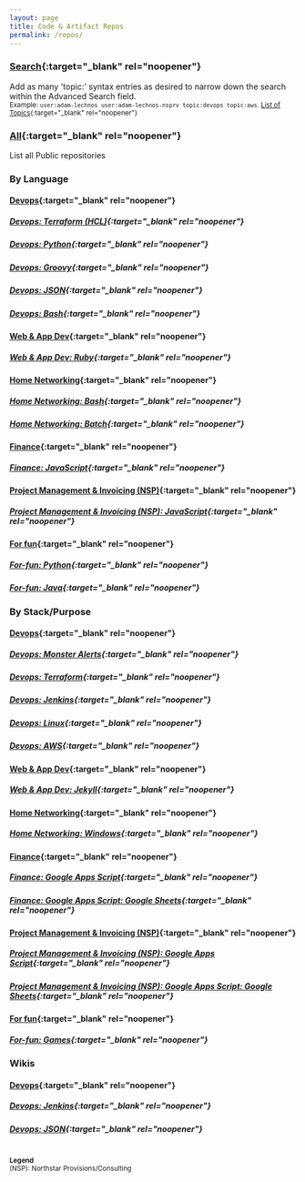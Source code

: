 ```yaml
---
layout: page
title: Code & Artifact Repos
permalink: /repos/
---
```


### [Search](https://github.com/search/advanced?q=user%3Aadam-lechnos+user%3Aadam-lechnos-nsprv+topic%3A){:target="_blank" rel="noopener"}
Add as many 'topic:' syntax entries as desired to narrow down the search within the Advanced Search field.
<br>
<sub>Example: `user:adam-lechnos user:adam-lechnos-nsprv topic:devops topic:aws`. [List of Topics](/topics/){:target="_blank" rel="noopener"}<sub>

### [All](https://github.com/Adam-Lechnos?tab=repositories){:target="_blank" rel="noopener"}
List all Public repositories

### By Language
#### [Devops](https://github.com/search?q=user%3Aadam-lechnos+topic%3Adevops&type=repositories){:target="_blank" rel="noopener"}
##### [Devops: Terraform (HCL)](https://github.com/search?q=user%3Aadam-lechnos+topic%3Adevops+topic%3Aterraform&type=repositories){:target="_blank" rel="noopener"}
##### [Devops: Python](https://github.com/search?q=user%3Aadam-lechnos+topic%3Adevops+topic%3Apython&type=repositories){:target="_blank" rel="noopener"}
##### [Devops: Groovy](https://github.com/search?q=user%3Aadam-lechnos+topic%3Adevops+topic%3Agroovy&type=repositories){:target="_blank" rel="noopener"}
##### [Devops: JSON](https://github.com/search?q=user%3Aadam-lechnos+topic%3Adevops+topic%3Ajson&type=repositories){:target="_blank" rel="noopener"}
##### [Devops: Bash](https://github.com/search?q=user%3Aadam-lechnos+topic%3Adevops+topic%3Abash&type=repositories){:target="_blank" rel="noopener"}

#### [Web & App Dev](https://github.com/search?q=user%3Aadam-lechnos+topic%3Aweb-app&type=repositories){:target="_blank" rel="noopener"}
##### [Web & App Dev: Ruby](https://github.com/search?q=user%3Aadam-lechnos+topic%3Aweb-app+topic%3Aruby&type=repositories){:target="_blank" rel="noopener"}

#### [Home Networking](https://github.com/search?q=user%3Aadam-lechnos+topic%3Ahome-network&type=repositories){:target="_blank" rel="noopener"}
##### [Home Networking: Bash](https://github.com/search?q=user%3Aadam-lechnos+topic%3Ahome-network+topic%3Abash&type=repositories){:target="_blank" rel="noopener"}
##### [Home Networking: Batch](https://github.com/search?q=user%3Aadam-lechnos+topic%3Ahome-network+topic%3Abatch&type=repositories){:target="_blank" rel="noopener"}

#### [Finance](https://github.com/search?q=user%3Aadam-lechnos+topic%3Afinancial&type=repositories){:target="_blank" rel="noopener"}
##### [Finance: JavaScript](https://github.com/search?q=user%3Aadam-lechnos+topic%3Afinancial+topic%3Ajavascript&type=repositories){:target="_blank" rel="noopener"}

#### [Project Management & Invoicing (NSP)](https://github.com/search?q=user%3Aadam-lechnos-nsprv++topic%3Aproject-management+topic%3Ainvoicing&type=repositories){:target="_blank" rel="noopener"}
##### [Project Management & Invoicing (NSP): JavaScript](https://github.com/search?q=user%3Aadam-lechnos-nsprv++topic%3Aproject-management+topic%3Ainvoicing+topic%3Ajavascript&type=repositories){:target="_blank" rel="noopener"}

#### [For fun](https://github.com/search?q=user%3Aadam-lechnos+topic%3Afor-fun&type=repositories){:target="_blank" rel="noopener"}
##### [For-fun: Python](https://github.com/search?q=user%3Aadam-lechnos+topic%3Afor-fun+topic%3Apython&type=repositories){:target="_blank" rel="noopener"}
##### [For-fun: Java](https://github.com/search?q=user%3Aadam-lechnos+topic%3Afor-fun+topic%3Ajava&type=repositories){:target="_blank" rel="noopener"}

### By Stack/Purpose
#### [Devops](https://github.com/search?q=user%3Aadam-lechnos+topic%3Adevops&type=repositories){:target="_blank" rel="noopener"}
##### [Devops: Monster Alerts](https://github.com/search?q=user%3Aadam-lechnos+topic%3Adevops+topic%3Amonster-alerts&type=repositories){:target="_blank" rel="noopener"}
##### [Devops: Terraform](https://github.com/search?q=user%3Aadam-lechnos+topic%3Adevops+topic%3Aterraform&type=repositories){:target="_blank" rel="noopener"}
##### [Devops: Jenkins](https://github.com/search?q=user%3Aadam-lechnos+topic%3Adevops+topic%3Ajenkins&type=repositories){:target="_blank" rel="noopener"}
##### [Devops: Linux](https://github.com/search?q=user%3Aadam-lechnos+topic%3Adevops+topic%3Alinux&type=repositories){:target="_blank" rel="noopener"}
##### [Devops: AWS](https://github.com/search?q=user%3Aadam-lechnos+topic%3Adevops+topic%3Aaws&type=repositories){:target="_blank" rel="noopener"}

#### [Web & App Dev](https://github.com/search?q=user%3Aadam-lechnos+topic%3Aweb-app&type=repositories){:target="_blank" rel="noopener"}
##### [Web & App Dev: Jekyll](https://github.com/search?q=user%3Aadam-lechnos+topic%3Aweb-app+topic%3Ajekyll&type=repositories){:target="_blank" rel="noopener"}

#### [Home Networking](https://github.com/search?q=user%3Aadam-lechnos+topic%3Ahome-network&type=repositories){:target="_blank" rel="noopener"}
##### [Home Networking: Windows](https://github.com/search?q=user%3Aadam-lechnos+topic%3Ahome-network+topic%3Awindows&type=repositories){:target="_blank" rel="noopener"}

#### [Finance](https://github.com/search?q=user%3Aadam-lechnos+topic%3Afinancial&type=repositories){:target="_blank" rel="noopener"}
##### [Finance: Google Apps Script](https://github.com/search?q=user%3Aadam-lechnos+topic%3Afinancial+topic%3Agoogle-apps-script&type=repositories){:target="_blank" rel="noopener"}
##### [Finance: Google Apps Script: Google Sheets](https://github.com/search?q=user%3Aadam-lechnos+topic%3Afinancial+topic%3Agoogle-apps-script+topic%3Agoogle-sheets&type=repositories){:target="_blank" rel="noopener"}

#### [Project Management & Invoicing (NSP)](https://github.com/search?q=user%3Aadam-lechnos-nsprv++topic%3Aproject-management+topic%3Ainvoicing&type=repositories){:target="_blank" rel="noopener"}
##### [Project Management & Invoicing (NSP): Google Apps Script](https://github.com/search?q=user%3Aadam-lechnos-nsprv++topic%3Aproject-management+topic%3Ainvoicing+topic%3Agoogle-apps-script&type=repositories){:target="_blank" rel="noopener"}
##### [Project Management & Invoicing (NSP): Google Apps Script: Google Sheets](https://github.com/search?q=user%3Aadam-lechnos-nsprv++topic%3Aproject-management+topic%3Ainvoicing+topic%3Agoogle-apps-script+topic%3Agoogle-sheets&type=repositories){:target="_blank" rel="noopener"}

#### [For fun](https://github.com/search?q=user%3Aadam-lechnos+topic%3Afor-fun&type=repositories){:target="_blank" rel="noopener"}
##### [For-fun: Games](https://github.com/search?q=user%3Aadam-lechnos+topic%3Afor-fun+topic%3Agame&type=repositories){:target="_blank" rel="noopener"}

### Wikis
#### [Devops](https://github.com/search?q=user%3Aadam-lechnos+topic%3Adevops+topic%3Awiki&type=repositories){:target="_blank" rel="noopener"}
##### [Devops: Jenkins](https://github.com/search?q=user%3Aadam-lechnos+topic%3Adevops+topic%3Ajenkins+topic%3Awiki&type=repositories){:target="_blank" rel="noopener"}
##### [Devops: JSON](https://github.com/search?q=user%3Aadam-lechnos+topic%3Adevops+topic%3Ajson+topic%3Awiki&type=repositories){:target="_blank" rel="noopener"}

\
<sup>**Legend**</sup>\
<sup>(NSP): Northstar Provisions/Consulting</sup>
